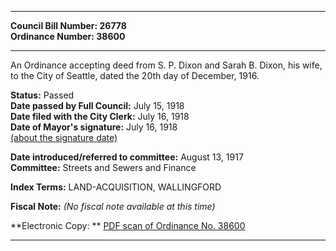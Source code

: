 * * * * *  
  
**Council Bill Number: [](#h0)[](#h2)26778**   
**Ordinance Number: 38600**  
  
* * * * *  
  
An Ordinance accepting deed from S. P. Dixon and Sarah B. Dixon, his wife, to the City of Seattle, dated the 20th day of December, 1916.  
  
**Status:** Passed   
**Date passed by Full Council:** July 15, 1918   
**Date filed with the City Clerk:** July 16, 1918   
**Date of Mayor's signature:** July 16, 1918   
[(about the signature date)](/~public/approvaldate.htm)   
  
  
**Date introduced/referred to committee:** August 13, 1917   
**Committee:** Streets and Sewers and Finance   
  
**Index Terms:** LAND-ACQUISITION, WALLINGFORD  
  
**Fiscal Note:** *(No fiscal note available at this time)*  
  
**Electronic Copy: ** [PDF scan of Ordinance No. 38600](/~archives/Ordinances/Ord_38600.pdf)  
  
* * * * *  
